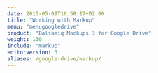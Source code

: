 ```yaml
---
date: 2015-05-09T16:58:17+02:00
title: "Working with Markup"
menu: "menugoogledrive"
product: "Balsamiq Mockups 3 for Google Drive"
weight: 130
include: "markup"
editorversion: 3
aliases: /google-drive/markup/
---
```

